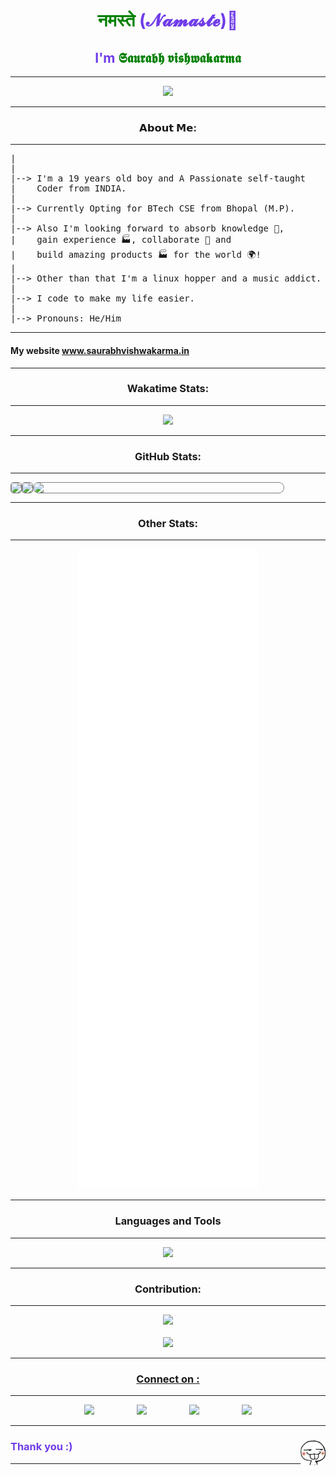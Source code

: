 <h1 align="center" style='color:#6F3CE8'> <span style='color:green'> नमस्ते </span> (𝓝𝓪𝓶𝓪𝓼𝓽𝓮)👋 </h1>
<h2 align="center" style='color:#6F3CE8'>I'm <span style='color:green'>𝕾𝖆𝖚𝖗𝖆𝖇𝖍 𝖛𝖎𝖘𝖍𝖜𝖆𝖐𝖆𝖗𝖒𝖆 </span>
</h2>
<hr />
<p align='center'>
<img src="https://granite-prickle-tarragon.glitch.me/badge?page_id=Saurabh254">
</p>
<hr />
<!-- <img src="https://hits.seeyoufarm.com/api/count/incr/badge.svg?url=https%3A%2F%2Fgithub.com%2F{Saurabh354}1212%2Fhit-counter"> -->
</h3>

<h3 align="center">𝗔𝗯𝗼𝘂𝘁 𝗠𝗲:</h3>
<hr />
<pre>
|
|
|--> I'm a 19 years old boy and A Passionate self-taught
|    Coder from INDIA.
|
|--> Currently Opting for BTech CSE from Bhopal (M.P).
|
|--> Also I'm looking forward to absorb knowledge 🧠,
|    gain experience 🏭, collaborate 🤝 and
|    build amazing products 🏭 for the world 🌍!
|
|--> Other than that I'm a linux hopper and a music addict.
|
|--> I code to make my life easier.
|
|--> Pronouns: He/Him
</pre>



<hr />
<p align='center'>
<h4>My website <a href='https://www.saurabhvishwakarma.in'> www.saurabhvishwakarma.in</a></h4>
</p>

<hr>

<h3 align="center">Wakatime Stats:</h3>
<hr />
<p align="center">
<img src="https://github-readme-stats.vercel.app/api/wakatime?username=_saurabh_030&show_icons=true&theme=buefy">
</p>

<hr>
<h3 align="center">GitHub Stats:</h3>
<hr />
<p align="center" style='display: flex; flex-wrap: wrap;'>
<img style='border: 0.2px solid grey; border-radius: 5px;' src="https://github-readme-stats.vercel.app/api?username=Saurabh254&show_icons=true&theme=buefy">
<img style='border: 0.2px solid grey; border-radius: 5px;' src="https://github-readme-streak-stats.herokuapp.com/?user=Saurabh254&theme=buefy">
<img width='400px' style='border: 1.9px solid grey; border-radius: 10px;' src="https://github-readme-stats.vercel.app/api/top-langs/?username=Saurabh254&layout=compact&langs_count=5&theme=buefy)](https://github.com/anuraghazra/github-readme-stats">
</p>
<hr>

<h3 align="center">Other Stats: </h3>
<hr />
<p align="center">

<img src="./github-metrics.svg" />
<hr>


<h3 align='center'>Languages and Tools</h3>
<hr />
<p align='center'>
<img src="https://skillicons.dev/icons?i=java,bash,bootstrap,c,cpp,python,css,scss,django,emacs,fastapi,git,github,heroku,html,js,jquery,react,linux,materialui,mongodb,mysql,postgres,netlify,nginx,nodejs,postman,redis,selenium,tailwind,vim,flask,figma&theme=light&perline=12" />
</p>


<hr>
<h3 align="center">Contribution:</h3>
<hr />
<p align='center'><img src='https://github-profile-summary-cards.vercel.app/api/cards/profile-details?username=Saurabh254&theme=buefy'>
<br>
<br>

<img src='https://github-profile-trophy.vercel.app/?username=Saurabh254&theme=buefy'>
</p>
<hr />
<h3 align="center" style="text-decoration: underline">Connect on :</h3>
<hr />
<p align="center">
    <a href="https://m.facebook.com/saurav.vishwakarma.5245"><img width=50 style="margin: 0 2rem" src="https://i.imgur.com/VgkNYXI.png"></a>
     <a href="https://www.linkedin.com/in/saurabh-vishwakarma-8351371ab"><img style="margin: 0 2rem" width=56 src="https://i.imgur.com/NGBriju.png"/></a>
    <a href="https://www.instagram.com/_saurabh_030">
    <img style="margin: 0 2rem" width=50 src="https://i.imgur.com/M6yBwxS.png"/></a>
     <a href="https://open.spotify.com/user/x2sgb1mixyn9luu7cgtvw45o6?si=6h0RDh3gQcG_QSPG601h7w&utm_source=copy-link&dl_branch=1">
     <img style="margin: 0 2rem" width=50 src="https://i.imgur.com/qvdqtsc.png"/></a>
</p>
<hr />
<h3 align='left' style='color:#6F3CE8'> Thank you :) <img align=right width=40 src=Images/emoji.png /></h3>
<hr />
